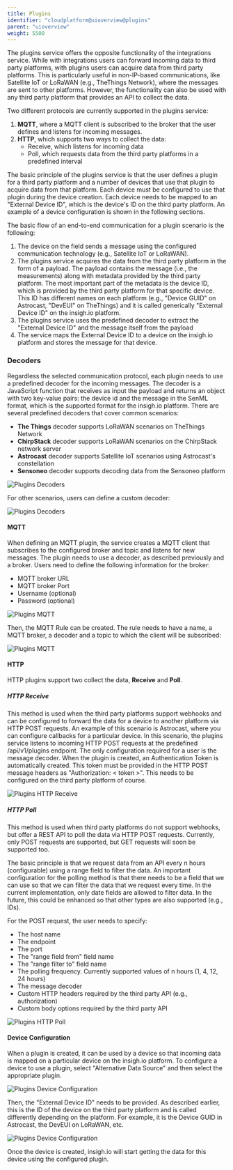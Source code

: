 ```yaml
---
title: Plugins
identifier: "cloudplatform@uioverview@plugins"
parent: "uioverview"
weight: 5500
---
```


The plugins service offers the opposite functionality of the integrations service. While with integrations users can forward incoming data to third party platforms, with plugins users can acquire data from third party platforms. This is particularly useful in non-IP-based communications, like Satellite IoT or LoRaWAN (e.g., TheThings Network), where the messages are sent to other platforms. However, the functionality can also be used with any third party platform that provides an API to collect the data.

Two different protocols are currently supported in the plugins service:

1. **MQTT**, where a MQTT client is subscribed to the broker that the user defines and listens for incoming messages.
2. **HTTP**, which supports two ways to collect the data:
   - Receive, which listens for incoming data
   - Poll, which requests data from the third party platforms in a predefined interval

The basic principle of the plugins service is that the user defines a plugin for a third party platform and a number of devices that use that plugin to acquire data from that platform. Each device must be configured to use that plugin during the device creation. Each device needs to be mapped to an "External Device ID", which is the device's ID on the third party platform. An example of a device configuration is shown in the following sections.

The basic flow of an end-to-end communication for a plugin scenario is the following:

1. The device on the field sends a message using the configured communication technology (e.g., Satellite IoT or LoRaWAN).
2. The plugins service acquires the data from the third party platform in the form of a payload. The payload contains the message (i.e., the measurements) along with metadata provided by the third party platform. The most important part of the metadata is the device ID, which is provided by the third party platform for that specific device. This ID has different names on each platform (e.g., "Device GUID" on Astrocast, "DevEUI" on TheThings) and it is called generically "External Device ID" on the insigh.io platform.
3. The plugins service uses the predefined decoder to extract the "External Device ID" and the message itself from the payload
4. The service maps the External Device ID to a device on the insigh.io platform and stores the message for that device.

### Decoders

Regardless the selected communication protocol, each plugin needs to use a predefined decoder for the incoming messages. The decoder is a JavaScript function that receives as input the payload and returns an object with two key-value pairs: the device id and the message in the SenML format, which is the supported format for the insigh.io platform. There are several predefined decoders that cover common scenarios:

- **The Things** decoder supports LoRaWAN scenarios on TheThings Network
- **ChirpStack** decoder supports LoRaWAN scenarios on the ChirpStack network server
- **Astrocast** decoder supports Satellite IoT scenarios using Astrocast's constellation
- **Sensoneo** decoder supports decoding data from the Sensoneo platform

![Plugins Decoders](/images/console_tutorial/plugins_all_decoders.png?width=60pc)

For other scenarios, users can define a custom decoder:

![Plugins Decoders](/images/console_tutorial/plugins_decoder.png?width=60pc)

#### MQTT

When defining an MQTT plugin, the service creates a MQTT client that subscribes to the configured broker and topic and listens for new messages. The plugin needs to use a decoder, as described previously and a broker. Users need to define the following information for the broker:

- MQTT broker URL
- MQTT broker Port
- Username (optional)
- Password (optional)

![Plugins MQTT](/images/console_tutorial/plugins_mqtt_broker.png?width=60pc)

Then, the MQTT Rule can be created. The rule needs to have a name, a MQTT broker, a decoder and a topic to which the client will be subscribed:

![Plugins MQTT](/images/console_tutorial/plugins_mqtt_rule.png?width=60pc)

#### HTTP

HTTP plugins support two collect the data, **Receive** and **Poll**.

##### HTTP Receive

This method is used when the third party platforms support webhooks and can be configured to forward the data for a device to another platform via HTTP POST requests. An example of this scenario is Astrocast, where you can configure callbacks for a particular device. In this scenario, the plugins service listens to incoming HTTP POST requests at the predefined /api/v1/plugins endpoint. The only configuration required for a user is the message decoder. When the plugin is created, an Authentication Token is automatically created. This token must be provided in the HTTP POST message headers as "Authorization: < token >". This needs to be configured on the third party platform of course.

![Plugins HTTP Receive](/images/console_tutorial/plugins_http_receive.png?width=60pc)

##### HTTP Poll

This method is used when third party platforms do not support webhooks, but offer a REST API to poll the data via HTTP POST requests. Currently, only POST requests are supported, but GET requests will soon be supported too.

The basic principle is that we request data from an API every n hours (configurable) using a range field to filter the data. An important configuration for the polling method is that there needs to be a field that we can use so that we can filter the data that we request every time. In the current implementation, only date fields are allowed to filter data. In the future, this could be enhanced so that other types are also supported (e.g., IDs).

For the POST request, the user needs to specify:

- The host name
- The endpoint
- The port
- The "range field from" field name
- The "range filter to" field name
- The polling frequency. Currently supported values of n hours (1, 4, 12, 24 hours)
- The message decoder
- Custom HTTP headers required by the third party API (e.g., authorization)
- Custom body options required by the third party API

![Plugins HTTP Poll](/images/console_tutorial/plugins_http_poll.png?width=60pc)

#### Device Configuration

When a plugin is created, it can be used by a device so that incoming data is mapped on a particular device on the insigh.io platform. To configure a device to use a plugin, select "Alternative Data Source" and then select the appropriate plugin.

![Plugins Device Configuration](/images/console_tutorial/device_plugin.png?width=30pc)

Then, the "External Device ID" needs to be provided. As described earlier, this is the ID of the device on the third party platform and is called differently depending on the platform. For example, it is the Device GUID in Astrocast, the DevEUI on LoRaWAN, etc.

![Plugins Device Configuration](/images/console_tutorial/plugins_external_device_id.png?width=30pc)

Once the device is created, insigh.io will start getting the data for this device using the configured plugin.
